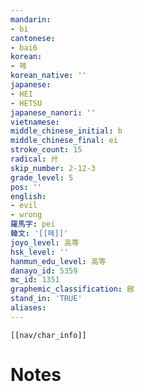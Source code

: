 ```yaml
---
mandarin:
- bì
cantonese:
- bai6
korean:
- 폐
korean_native: ''
japanese:
- HEI
- HETSU
japanese_nanori: ''
vietnamese:
middle_chinese_initial: b
middle_chinese_final: ei
stroke_count: 15
radical: 廾
skip_number: 2-12-3
grade_level: 5
pos: ''
english:
- evil
- wrong
羅馬字: pei
韓文: '[[페]]'
joyo_level: 高等
hsk_level: ''
hanmun_edu_level: 高等
danayo_id: 5359
mc_id: 1351
graphemic_classification: 敝
stand_in: 'TRUE'
aliases:
---
```

```meta-bind-embed
[[nav/char_info]]
```

# Notes
